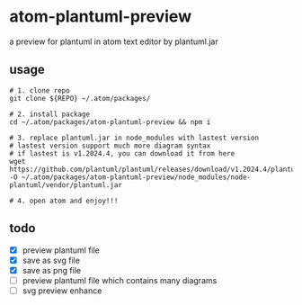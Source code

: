 # atom-plantuml-preview

a preview for plantuml in atom text editor by plantuml.jar

## usage

```shell
# 1. clone repo
git clone ${REPO} ~/.atom/packages/

# 2. install package
cd ~/.atom/packages/atom-plantuml-preview && npm i

# 3. replace plantuml.jar in node_modules with lastest version
# lastest version support much more diagram syntax
# if lastest is v1.2024.4, you can download it from here
wget https://github.com/plantuml/plantuml/releases/download/v1.2024.4/plantuml.jar -O ~/.atom/packages/atom-plantuml-preview/node_modules/node-plantuml/vendor/plantuml.jar

# 4. open atom and enjoy!!!
```

## todo

- [x] preview plantuml file
- [x] save as svg file
- [x] save as png file
- [ ] preview plantuml file which contains many diagrams
- [ ] svg preview enhance
